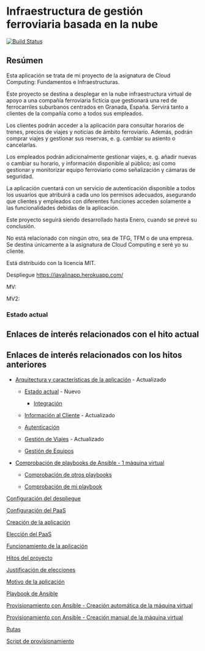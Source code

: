# Infraestructura de gestión ferroviaria basada en la nube

[![Build Status](https://travis-ci.com/migueldgoncalves/CCproj_1819.svg?branch=master)](https://travis-ci.com/migueldgoncalves/CCproj_1819)

## Resúmen

Esta aplicación se trata de mi proyecto de la asignatura de Cloud Computing: Fundamentos e Infraestructuras.

Este proyecto se destina a desplegar en la nube infraestructura virtual de apoyo a una compañía ferroviaria fictícia que gestionará una red de ferrocarriles suburbanos centrados en Granada, España. Servirá tanto a clientes de la compañía como a todos sus empleados.

Los clientes podrán acceder a la aplicación para consultar horarios de trenes, precios de viajes y noticias de ámbito ferroviario. Además, podrán comprar viajes y gestionar sus reservas, e. g. cambiar su asiento o cancelarlas.

Los empleados podrán adicionalmente gestionar viajes, e. g. añadir nuevas o cambiar su horario, y información disponible al público; así como gestionar y monitorizar equipo ferroviario como señalización y cámaras de seguridad.

La aplicación cuentará con un servicio de autenticación disponible a todos los usuarios que atribuirá a cada uno los permisos adecuados, asegurando que clientes y empleados con diferentes funciones acceden solamente a las funcionalidades debidas de la aplicación.

Este proyecto seguirá siendo desarrollado hasta Enero, cuando se prevé su conclusión.

No está relacionado con ningún otro, sea de TFG, TFM o de una empresa. Se destina únicamente a la asignatura de Cloud Computing e seré yo su cliente.

Está distribuido con la licencia MIT.

Despliegue https://javalinapp.herokuapp.com/

MV: 

MV2: 

### Estado actual



## Enlaces de interés relacionados con el hito actual



## Enlaces de interés relacionados con los hitos anteriores

* [Arquitectura y características de la aplicación](https://github.com/migueldgoncalves/CCproj_1819/blob/master/docs/arquitectura.md) - Actualizado

  * [Estado actual](https://github.com/migueldgoncalves/CCproj_1819/blob/master/docs/arquitectura.md#estado-actual) - Nuevo

    * [Integración](https://github.com/migueldgoncalves/CCproj_1819/blob/master/docs/arquitectura.md#integraci%C3%B3n)
    
  * [Información al Cliente](https://github.com/migueldgoncalves/CCproj_1819/blob/master/docs/arquitectura.md#informaci%C3%B3n-al-cliente) - Actualizado
  
  * [Autenticación](https://github.com/migueldgoncalves/CCproj_1819/blob/master/docs/arquitectura.md#autenticaci%C3%B3n)
  
  * [Gestión de Viajes](https://github.com/migueldgoncalves/CCproj_1819/blob/master/docs/arquitectura.md#gesti%C3%B3n-de-viajes) - Actualizado
  
  * [Gestión de Equipos](https://github.com/migueldgoncalves/CCproj_1819/blob/master/docs/arquitectura.md#gesti%C3%B3n-de-equipos)

* [Comprobación de playbooks de Ansible - 1 máquina virtual](https://github.com/migueldgoncalves/CCproj_1819/blob/master/docs/comprobacion.md)

  * [Comprobación de otros playbooks](https://github.com/migueldgoncalves/CCproj_1819/blob/master/docs/comprobacion.md#comprobaci%C3%B3n-de-otros-playbooks)
  
  * [Comprobación de mi playbook](https://github.com/migueldgoncalves/CCproj_1819/blob/master/docs/comprobacion.md#comprobaci%C3%B3n-de-mi-playbook)

[Configuración del despliegue](https://github.com/migueldgoncalves/CCproj_1819/blob/master/docs/despliegue_PaaS.md)

[Configuración del PaaS](https://github.com/migueldgoncalves/CCproj_1819/blob/master/docs/PaaS_configuracion.md)

[Creación de la aplicación](https://github.com/migueldgoncalves/CCproj_1819/blob/master/docs/creacion_aplicacion.md)

[Elección del PaaS](https://github.com/migueldgoncalves/CCproj_1819/blob/master/docs/PaaS_eleccion.md)

[Funcionamiento de la aplicación](https://github.com/migueldgoncalves/CCproj_1819/blob/master/docs/funcionamiento.md)

[Hitos del proyecto](https://github.com/migueldgoncalves/CCproj_1819/blob/master/docs/hitos.md)

[Justificación de elecciones](https://github.com/migueldgoncalves/CCproj_1819/blob/master/docs/justificacion_hito4.md)

[Motivo de la aplicación](https://github.com/migueldgoncalves/CCproj_1819/blob/master/docs/motivo.md)

[Playbook de Ansible](https://github.com/migueldgoncalves/CCproj_1819/blob/master/docs/playbook.md)

[Provisionamiento con Ansible - Creación automática de la máquina virtual](https://github.com/migueldgoncalves/CCproj_1819/blob/master/docs/provisionamiento_auto.md)

[Provisionamiento con Ansible - Creación manual de la máquina virtual](https://github.com/migueldgoncalves/CCproj_1819/blob/master/docs/provisionamiento_manual.md)

[Rutas](https://github.com/migueldgoncalves/CCproj_1819/blob/master/docs/rutas.md)

[Script de provisionamiento](https://github.com/migueldgoncalves/CCproj_1819/blob/master/docs/script_azure_cli.md)